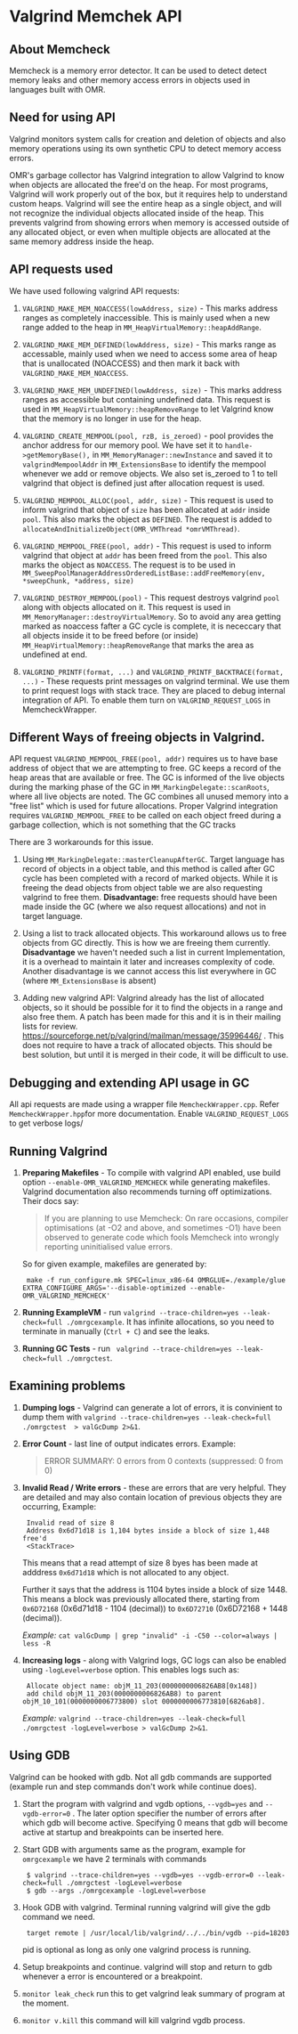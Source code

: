 # Valgrind Memchek API

## About Memcheck
Memcheck is a memory error detector. It can be used to detect detect memory leaks and other memory access errors in objects used in languages built with OMR.

## Need for using API
Valgrind monitors system calls for creation and deletion of objects and also memory operations using its own synthetic CPU to detect memory access errors. 

OMR's garbage collector has Valgrind integration to allow Valgrind to know when objects are allocated the free'd on the heap. For most programs, Valgrind will work properly out of the box, but it requires help to understand custom heaps. Valgrind will see the entire heap as a single object, and will not recognize the individual objects allocated inside of the heap. This prevents valgrind from showing errors when memory is accessed outside of any allocated object, or even when multiple objects are allocated at the same memory address inside the heap.

## API requests used
We have used following valgrind API requests:

1.  `VALGRIND_MAKE_MEM_NOACCESS(lowAddress, size)` - This marks address ranges as completely inaccessible. This is mainly used when a new range added to the heap in `MM_HeapVirtualMemory::heapAddRange`.

2. `VALGRIND_MAKE_MEM_DEFINED(lowAddress, size)` - This marks range as accessable, mainly used when we need to access some area of heap that is unallocated (NOACCESS) and then mark it back with `VALGRIND_MAKE_MEM_NOACCESS`.

3. `VALGRIND_MAKE_MEM_UNDEFINED(lowAddress, size)` - This marks address ranges as accessible but containing undefined data. This request is used in `MM_HeapVirtualMemory::heapRemoveRange` to let Valgrind know that the memory is no longer in use for the heap.

4. `VALGRIND_CREATE_MEMPOOL(pool, rzB, is_zeroed)` - pool provides the anchor address for our memory pool. We have set it to  `handle->getMemoryBase(),` in `MM_MemoryManager::newInstance` and saved it to `valgrindMempoolAddr` in `MM_ExtensionsBase` to identify the mempool whenever we add or remove objects. We also set is_zeroed to 1 to tell valgrind that object is defined just after allocation request is used.

5. `VALGRIND_MEMPOOL_ALLOC(pool, addr, size)` - This request is used to inform valgrind that object of `size` has been allocated at `addr` inside `pool`.  This also marks the object as `DEFINED`. The request is added to `allocateAndInitializeObject(OMR_VMThread *omrVMThread)`.

6. `VALGRIND_MEMPOOL_FREE(pool, addr)` - This request is used to inform valgrind that object at `addr` has been freed from the `pool`.  This also marks the object as `NOACCESS`. The request is to be used in `MM_SweepPoolManagerAddressOrderedListBase::addFreeMemory(env, *sweepChunk, *address, size)`

7. `VALGRIND_DESTROY_MEMPOOL(pool)` - This request destroys valgrind `pool` along with objects allocated on it. This request is used in `MM_MemoryManager::destroyVirtualMemory`. So to avoid any area getting marked as noaccess fafter a GC cycle is complete, it is nececcary that all objects inside it to be freed before (or inside) `MM_HeapVirtualMemory::heapRemoveRange` that marks the area as undefined at end.

8. `VALGRIND_PRINTF(format, ...)` and `VALGRIND_PRINTF_BACKTRACE(format, ...)` - These requests print messages on valgrind terminal. We use them to  print request logs with stack trace. They are placed to debug internal integration of API. To enable them turn on `VALGRIND_REQUEST_LOGS` in MemcheckWrapper.

## Different Ways of freeing objects in Valgrind.

API request `VALGRIND_MEMPOOL_FREE(pool, addr)` requires us to have base address of object that we are attempting to free. GC keeps a record of the heap areas that are available or free. The GC is informed of the live objects during the marking phase of the GC in `MM_MarkingDelegate::scanRoots`, where all live objects are noted. The GC combines all unused memory into a "free list" which is used for future allocations. Proper Valgrind integration requires `VALGRIND_MEMPOOL_FREE` to be called on each object freed during a garbage collection, which is not something that the GC tracks

There are 3 workarounds for this issue.

1. Using `MM_MarkingDelegate::masterCleanupAfterGC`. Target language has record of objects in a object table, and this method is called after GC cycle has been completed with a record of marked objects. While it is freeing the dead objects from object table we are also requesting valgrind to free them. **Disadvantage:** free requests should have been made inside the GC (where we also request allocations) and not in target language.
 
 2. Using a list to track allocated objects. This workaround allows us to free objects from GC directly. This is how we are freeing them currently. **Disadvantage** we haven't needed such a list in current Implementation, it is a overhead to maintain it later and increases complexity of code. Another disadvantage is we cannot access this list everywhere in GC (where `MM_ExtensionsBase` is absent)

 3. Adding new valgrind API: Valgrind already has the list of allocated objects, so it should be possible for it to find the objects in a range and also free them. A patch has been made for this and it is in their mailing lists for review. https://sourceforge.net/p/valgrind/mailman/message/35996446/ . This does not require to have a track of allocated objects. This should be best solution, but until it is merged in their code, it will be difficult to use.

## Debugging and extending API usage in GC

All api requests are made using a wrapper file `MemcheckWrapper.cpp`. Refer `MemcheckWrapper.hpp`for more documentation. Enable `VALGRIND_REQUEST_LOGS` to get verbose logs/

## Running Valgrind

1. **Preparing Makefiles** - To compile with valgrind API enabled, use build option  `--enable-OMR_VALGRIND_MEMCHECK` while generating makefiles. Valgrind documentation also recommends turning off optimizations. Their docs say:
    > If you are planning to use Memcheck: On rare occasions, compiler optimisations (at -O2 and above, and sometimes -O1) have been observed to generate code which fools Memcheck into wrongly reporting uninitialised value errors.

    So for given example, makefiles are generated by: 
    
        make -f run_configure.mk SPEC=linux_x86-64 OMRGLUE=./example/glue EXTRA_CONFIGURE_ARGS='--disable-optimized --enable-OMR_VALGRIND_MEMCHECK'

2. **Running ExampleVM** - run `valgrind --trace-children=yes --leak-check=full ./omrgcexample`. It has infinite allocations, so you need to terminate in manually (`Ctrl + C`) and see the leaks.

3. **Running GC Tests** - run ` valgrind --trace-children=yes --leak-check=full ./omrgctest`.

## Examining problems

1. **Dumping logs** - Valgrind can generate a lot of errors, it is convinient to dump them with `valgrind --trace-children=yes --leak-check=full ./omrgctest  > valGcDump 2>&1`.

2. **Error Count** - last line of output indicates errors. Example:  
    > ERROR SUMMARY: 0 errors from 0 contexts (suppressed: 0 from 0)

3. **Invalid Read / Write errors** - these are errors that are very helpful. They are detailed and may also contain location of previous objects they are occurring, Example:
       
        Invalid read of size 8
        Address 0x6d71d18 is 1,104 bytes inside a block of size 1,448 free'd  
        <StackTrace>
    This means that a read attempt of size 8 byes has been made at adddress `0x6d71d18` which is not allocated to any object.
    
    Further it says that the address is 1104 bytes inside a block of size 1448. This means a block was previously allocated there, starting from `0x6D72168` (0x6d71d18 - 1104 (decimal)) to `0x6D72710` (0x6D72168 + 1448 (decimal)).

    *Example:* `cat valGcDump | grep "invalid" -i -C50 --color=always | less -R`

4. **Increasing logs** - along with Valgrind logs, GC logs can also be enabled using `-logLevel=verbose` option. This enables logs such as:

        Allocate object name: objM_11_203(0000000006826AB8[0x148])
	    add child objM_11_203(0000000006826AB8) to parent objM_10_101(0000000006773800) slot 0000000006773810[6826ab8].

    *Example:* `valgrind --trace-children=yes --leak-check=full ./omrgctest -logLevel=verbose > valGcDump 2>&1`.

## Using GDB

Valgrind can be hooked with gdb. Not all gdb commands are supported (example run and step commands don't work while continue does).

1. Start the program with valgrind and vgdb options, `--vgdb=yes` and `--vgdb-error=0` . The later option specifier the number of errors after which gdb will become active. Specifying 0 means that gdb will become active at startup and breakpoints can be inserted here.

2. Start GDB with arguments same as the program, example for `omrgcexample` we have 2 terminals with commands

        $ valgrind --trace-children=yes --vgdb=yes --vgdb-error=0 --leak-check=full ./omrgctest -logLevel=verbose
        $ gdb --args ./omrgcexample -logLevel=verbose

3. Hook GDB with valgrind. Terminal running valgrind will give the gdb command we need.
    
        target remote | /usr/local/lib/valgrind/../../bin/vgdb --pid=18203
    pid is optional as long as only one valgrind process is running.

4. Setup breakpoints and continue. valgrind will stop and return to gdb whenever a error is encountered or a breakpoint.

5. `monitor leak_check` run this to get valgrind leak summary of program at the moment.

5. `monitor v.kill` this command will kill valgrind vgdb process.